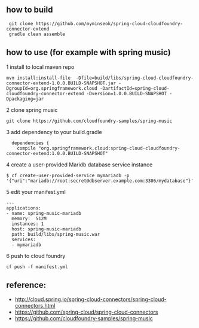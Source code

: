 
## how to build



```
 git clone https://github.com/myminseok/spring-cloud-cloudfoundry-connector-extend
 gradle clean assemble
```
## how to use (for example with spring music)

1 install to local maven repo
```
mvn install:install-file  -Dfile=build/libs/spring-cloud-cloudfoundry-connector-extend-1.0.0.BUILD-SNAPSHOT.jar -DgroupId=org.springframework.cloud -DartifactId=spring-cloud-cloudfoundry-connector-extend -Dversion=1.0.0.BUILD-SNAPSHOT -Dpackaging=jar
```

2 clone spring music
```
git clone https://github.com/cloudfoundry-samples/spring-music
```

3 add dependency to your build.gradle
```
  dependencies {
    compile "org.springframework.cloud:spring-cloud-cloudfoundry-connector-extend:1.0.0.BUILD-SNAPSHOT"
```

4 create a user-provided Maridb database service instance
```
$ cf create-user-provided-service mymariadb -p '{"uri":"mariadb://root:secret@dbserver.example.com:3306/mydatabase"}'
```

5 edit your manifest.yml
```
---
applications:
- name: spring-music-mariadb
  memory:  512M
  instances: 1
  host: spring-music-mariadb
  path: build/libs/spring-music.war
  services:
  - mymariadb

```

6 push to cloud foundry
```
cf push -f manifest.yml
```


## reference:
* http://cloud.spring.io/spring-cloud-connectors/spring-cloud-connectors.html
* https://github.com/spring-cloud/spring-cloud-connectors
* https://github.com/cloudfoundry-samples/spring-music
